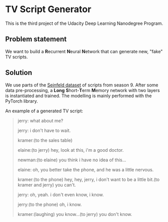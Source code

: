 # TV Script Generator
This is the third project of the Udacity Deep Learning Nanodegree Program.  

## Problem statement
We want to build a **R**ecurrent **N**eural **N**etwork that can generate new, "fake" TV scripts.  

## Solution
We use parts of the [Seinfeld dataset](https://www.kaggle.com/thec03u5/seinfeld-chronicles#scripts.csv) of scripts from season 9. After some data pre-processing, a **Long** **S**hort-**T**erm **M**emory network with two layers is instantiated and trained. The modelling is mainly performed with the PyTorch library.

An example of a generated TV script:
>jerry: what about me?
>
>jerry: i don't have to wait.
>
>kramer:(to the sales table)
>
>elaine:(to jerry) hey, look at this, i'm a good doctor.
>
>newman:(to elaine) you think i have no idea of this...
>
>elaine: oh, you better take the phone, and he was a little nervous.
>
>kramer:(to the phone) hey, hey, jerry, i don't want to be a little bit.(to kramer and jerry) you can't.
>
>jerry: oh, yeah. i don't even know, i know.
>
>jerry:(to the phone) oh, i know.
>
>kramer:(laughing) you know...(to jerry) you don't know. 